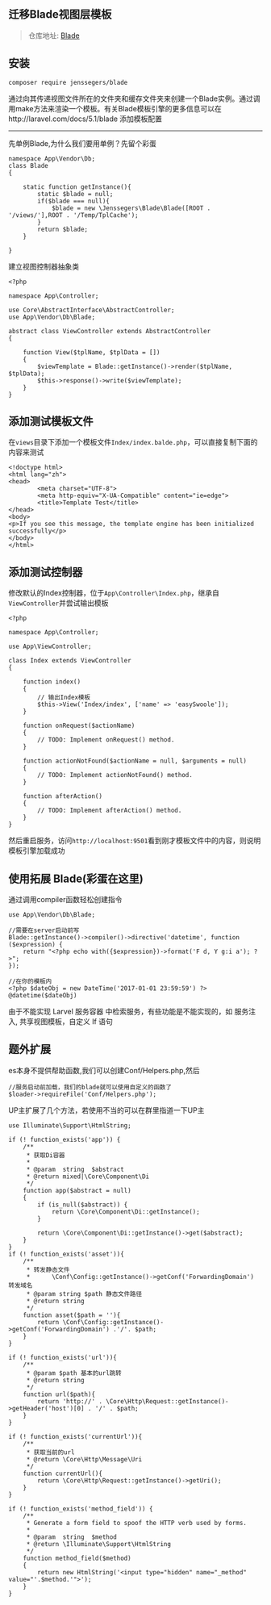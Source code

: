 迁移Blade视图层模板
------

> 仓库地址: [Blade](https://github.com/jenssegers/blade)


安装
------

```
composer require jenssegers/blade
```

通过向其传递视图文件所在的文件夹和缓存文件夹来创建一个Blade实例。通过调用make方法来渲染一个模板。有关Blade模板引擎的更多信息可以在http://laravel.com/docs/5.1/blade
添加模板配置

------
先单例Blade,为什么我们要用单例？先留个彩蛋
```
namespace App\Vendor\Db;
class Blade
{

    static function getInstance(){
        static $blade = null;
        if($blade === null){
            $blade = new \Jenssegers\Blade\Blade([ROOT . '/views/'],ROOT . '/Temp/TplCache');
        }
        return $blade;
    }

}

```

建立视图控制器抽象类
```
<?php

namespace App\Controller;

use Core\AbstractInterface\AbstractController;
use App\Vendor\Db\Blade;

abstract class ViewController extends AbstractController
{

    function View($tplName, $tplData = [])
    {
        $viewTemplate = Blade::getInstance()->render($tplName, $tplData);
        $this->response()->write($viewTemplate);
    }
}
```

添加测试模板文件
------
在`views`目录下添加一个模板文件`Index/index.balde.php`，可以直接复制下面的内容来测试

```
<!doctype html>
<html lang="zh">
<head>
		<meta charset="UTF-8">
		<meta http-equiv="X-UA-Compatible" content="ie=edge">
		<title>Template Test</title>
</head>
<body>
<p>If you see this message, the template engine has been initialized successfully</p>
</body>
</html>
```


添加测试控制器
------
修改默认的Index控制器，位于`App\Controller\Index.php`，继承自`ViewController`并尝试输出模板

```
<?php

namespace App\Controller;

use App\ViewController;

class Index extends ViewController
{

    function index()
    {
        // 输出Index模板
        $this->View('Index/index', ['name' => 'easySwoole']);
    }

    function onRequest($actionName)
    {
        // TODO: Implement onRequest() method.
    }

    function actionNotFound($actionName = null, $arguments = null)
    {
        // TODO: Implement actionNotFound() method.
    }

    function afterAction()
    {
        // TODO: Implement afterAction() method.
    }
}
```

然后重启服务，访问`http://localhost:9501`看到刚才模板文件中的内容，则说明模板引擎加载成功

使用拓展 Blade(彩蛋在这里)
-----

通过调用compiler函数轻松创建指令
```
use App\Vendor\Db\Blade;

//需要在server启动前写
Blade::getInstance()->compiler()->directive('datetime', function ($expression) {
    return "<?php echo with({$expression})->format('F d, Y g:i a'); ?>";
});

//在你的模板内
<?php $dateObj = new DateTime('2017-01-01 23:59:59') ?>
@datetime($dateObj)
```

由于不能实现 Larvel 服务容器 中检索服务，有些功能是不能实现的，如 服务注入, 共享视图模板，自定义 If 语句

题外扩展
---

es本身不提供帮助函数,我们可以创建Conf/Helpers.php,然后
```
//服务启动前加载，我们的blade就可以使用自定义的函数了
$loader->requireFile('Conf/Helpers.php');
```

UP主扩展了几个方法，若使用不当的可以在群里指道一下UP主
```
use Illuminate\Support\HtmlString;

if (! function_exists('app')) {
    /**
     * 获取Di容器
     *
     * @param  string  $abstract
     * @return mixed|\Core\Component\Di
     */
    function app($abstract = null)
    {
        if (is_null($abstract)) {
            return \Core\Component\Di::getInstance();
        }

        return \Core\Component\Di::getInstance()->get($abstract);
    }
}
if (! function_exists('asset')){
    /**
     * 转发静态文件
     *      \Conf\Config::getInstance()->getConf('ForwardingDomain')  转发域名
     * @param string $path 静态文件路径
     * @return string 
     */
    function asset($path = ''){
        return \Conf\Config::getInstance()->getConf('ForwardingDomain') .'/'. $path;
    }
}

if (! function_exists('url')){
    /**
     * @param $path 基本的url跳转
     * @return string
     */
    function url($path){
        return 'http://' . \Core\Http\Request::getInstance()->getHeader('host')[0] . '/' . $path;
    }
}

if (! function_exists('currentUrl')){
    /**
     * 获取当前的url
     * @return \Core\Http\Message\Uri
     */
    function currentUrl(){
        return \Core\Http\Request::getInstance()->getUri();
    }
}

if (! function_exists('method_field')) {
    /**
     * Generate a form field to spoof the HTTP verb used by forms.
     *
     * @param  string  $method
     * @return \Illuminate\Support\HtmlString
     */
    function method_field($method)
    {
        return new HtmlString('<input type="hidden" name="_method" value="'.$method.'">');
    }
}

```

